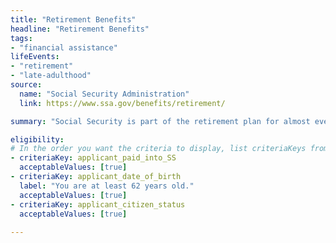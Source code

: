 ```yaml
---
title: "Retirement Benefits"
headline: "Retirement Benefits"
tags: 
- "financial assistance"
lifeEvents: 
- "retirement"
- "late-adulthood"
source:
  name: "Social Security Administration"
  link: https://www.ssa.gov/benefits/retirement/

summary: "Social Security is part of the retirement plan for almost every American worker. It provides replacement income for qualified retirees and their families."

eligibility:
# In the order you want the criteria to display, list criteriaKeys from the csv here, each followed by a comma-separated list of which values indicate eligibility for that criteria. Wrap individual values in quotes if they have inner commas.
- criteriaKey: applicant_paid_into_SS
  acceptableValues: [true]
- criteriaKey: applicant_date_of_birth
  label: "You are at least 62 years old."
  acceptableValues: [true]
- criteriaKey: applicant_citizen_status
  acceptableValues: [true]
  
---
```

